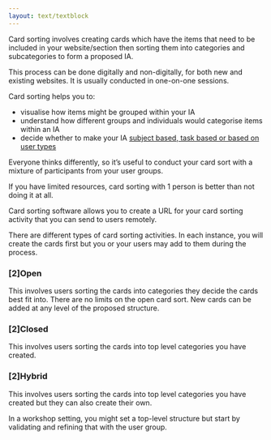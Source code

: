 ```yaml
---
layout: text/textblock
---
```


Card sorting involves creating cards which have the items that need to be included in your website/section then sorting them into categories and subcategories to form a proposed IA.

This process can be done digitally and non-digitally, for both new and existing websites.  It is usually conducted in one-on-one sessions.

Card sorting helps you to:
- visualise how items might be grouped within your IA
- understand how different groups and individuals would categorise items within an IA
- decide whether to make your IA [subject based, task based or based on user types](/content-strategy/information-architecture/develop-ia/#decide-approach)

Everyone thinks differently, so it’s useful to conduct your card sort with a mixture of participants from your user groups.

If you have limited resources, card sorting with 1 person is better than not doing it at all.

Card sorting software allows you to create a URL for your card sorting activity that you can send to users remotely.

There are different types of card sorting activities.  In each instance, you will create the cards first but you or your users may add to them during the process.

### [2]Open
This involves users sorting the cards into categories they decide the cards best fit into.
There are no limits on the open card sort. New cards can be added at any level of the proposed structure.

### [2]Closed
This involves users sorting the cards into top level categories you have created.

### [2]Hybrid
This involves users sorting the cards into top level categories you have created but they can also create their own.

In a workshop setting, you might set a top-level structure but start by validating and refining that with the user group.